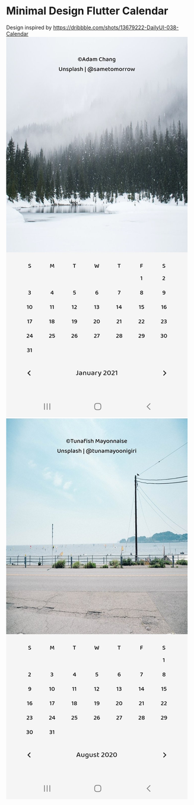 # Minimal Design Flutter Calendar

Design inspired by https://dribbble.com/shots/13679222-DailyUI-038-Calendar
![ScreenShot1](https://github.com/thelazyone11/Minimal_Flutter_Calendar/blob/master/screenshots/1.jpg)
![ScreenShot2](https://github.com/thelazyone11/Minimal_Flutter_Calendar/blob/master/screenshots/2.jpg)




